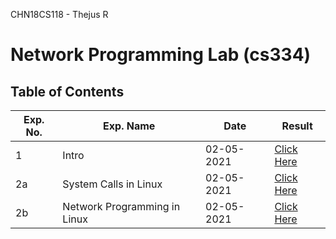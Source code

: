 CHN18CS118 - Thejus R

# Network Programming Lab (cs334)

## Table of Contents

| Exp. No. | Exp. Name                    | Date       | Result                       |
| -------- | ---------------------------- | ---------- | ---------------------------- |
| 1        | Intro                        | 02-05-2021 | [Click Here](www.google.com) |
| 2a       | System Calls in Linux        | 02-05-2021 | [Click Here](www.google.com) |
| 2b       | Network Programming in Linux | 02-05-2021 | [Click Here](www.google.com) |
